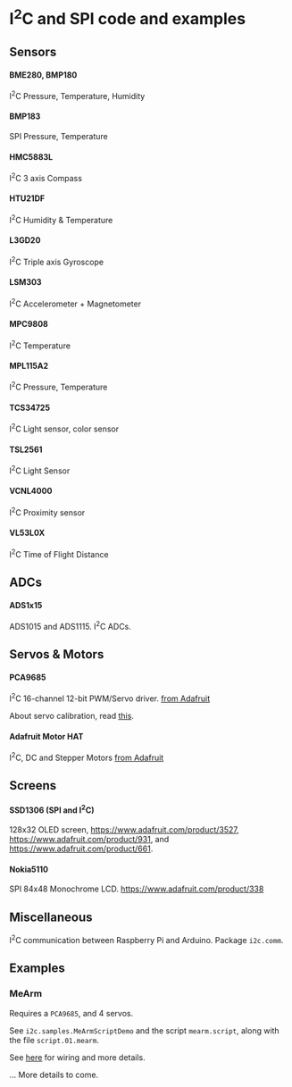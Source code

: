 # I<sup>2</sup>C and SPI code and examples

## Sensors

#### BME280, BMP180
I<sup>2</sup>C Pressure, Temperature, Humidity

#### BMP183
SPI Pressure, Temperature

#### HMC5883L
I<sup>2</sup>C 3 axis Compass

#### HTU21DF
I<sup>2</sup>C Humidity & Temperature

#### L3GD20
I<sup>2</sup>C Triple axis Gyroscope

#### LSM303
I<sup>2</sup>C Accelerometer + Magnetometer

#### MPC9808
I<sup>2</sup>C Temperature

#### MPL115A2
I<sup>2</sup>C Pressure, Temperature

#### TCS34725
I<sup>2</sup>C Light sensor, color sensor

#### TSL2561
I<sup>2</sup>C Light Sensor

#### VCNL4000
I<sup>2</sup>C Proximity sensor

#### VL53L0X
I<sup>2</sup>C Time of Flight Distance

## ADCs

#### ADS1x15
ADS1015 and ADS1115. I<sup>2</sup>C ADCs.

## Servos & Motors

#### PCA9685
I<sup>2</sup>C 16-channel 12-bit PWM/Servo driver.
[from Adafruit](https://www.adafruit.com/product/815)

About servo calibration, read [this](./PWM.md).

#### Adafruit Motor HAT
I<sup>2</sup>C, DC and Stepper Motors
[from Adafruit](https://www.adafruit.com/product/2348)

## Screens

#### SSD1306 (SPI and I<sup>2</sup>C)
128x32 OLED screen, https://www.adafruit.com/product/3527, https://www.adafruit.com/product/931, and https://www.adafruit.com/product/661.

#### Nokia5110
SPI 84x48 Monochrome LCD. https://www.adafruit.com/product/338

## Miscellaneous
I<sup>2</sup>C communication between Raspberry Pi and Arduino.
Package `i2c.comm`.

## Examples
### MeArm
Requires a `PCA9685`, and 4 servos.

See `i2c.samples.MeArmScriptDemo` and the script `mearm.script`, along with the file `script.01.mearm`.

See [here](https://github.com/OlivierLD/raspberry-pi4j-samples/tree/master/Processing#mearm-gui) for wiring and more details.

... More details to come.


